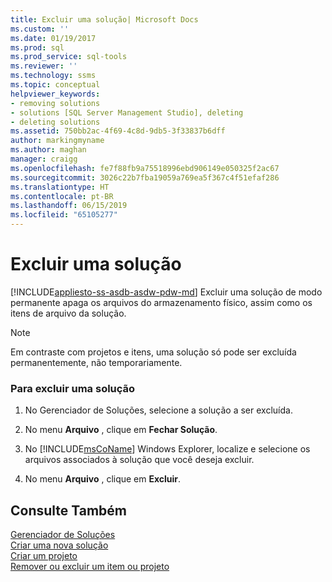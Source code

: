 ```yaml
---
title: Excluir uma solução| Microsoft Docs
ms.custom: ''
ms.date: 01/19/2017
ms.prod: sql
ms.prod_service: sql-tools
ms.reviewer: ''
ms.technology: ssms
ms.topic: conceptual
helpviewer_keywords:
- removing solutions
- solutions [SQL Server Management Studio], deleting
- deleting solutions
ms.assetid: 750bb2ac-4f69-4c8d-9db5-3f33837b6dff
author: markingmyname
ms.author: maghan
manager: craigg
ms.openlocfilehash: fe7f88fb9a75518996ebd906149e050325f2ac67
ms.sourcegitcommit: 3026c22b7fba19059a769ea5f367c4f51efaf286
ms.translationtype: HT
ms.contentlocale: pt-BR
ms.lasthandoff: 06/15/2019
ms.locfileid: "65105277"
---
```

# <a name="delete-a-solution"></a>Excluir uma solução
[!INCLUDE[appliesto-ss-asdb-asdw-pdw-md](../../includes/appliesto-ss-asdb-asdw-pdw-md.md)]
Excluir uma solução de modo permanente apaga os arquivos do armazenamento físico, assim como os itens de arquivo da solução.  
  
> [!NOTE]  
> Em contraste com projetos e itens, uma solução só pode ser excluída permanentemente, não temporariamente.  
  
### <a name="to-delete-a-solution"></a>Para excluir uma solução  
  
1.  No Gerenciador de Soluções, selecione a solução a ser excluída.  
  
2.  No menu **Arquivo** , clique em **Fechar Solução**.  
  
3.  No [!INCLUDE[msCoName](../../includes/msconame_md.md)] Windows Explorer, localize e selecione os arquivos associados à solução que você deseja excluir.  
  
4.  No menu **Arquivo** , clique em **Excluir**.  
  
## <a name="see-also"></a>Consulte Também  
[Gerenciador de Soluções](../../ssms/solution/solution-explorer.md)  
[Criar uma nova solução](../../ssms/solution/create-a-new-solution.md)  
[Criar um projeto](../../ssms/solution/create-a-project.md)  
[Remover ou excluir um item ou projeto](../../ssms/solution/remove-or-delete-an-item-or-project.md)  
  
